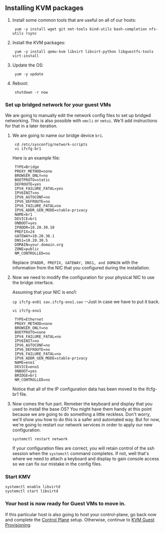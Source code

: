 ## Installing KVM packages

1. Install some common tools that are useful on all of our hosts:

        yum -y install wget git net-tools bind-utils bash-completion nfs-utils rsync

1. Install the KVM packages:

        yum -y install qemu-kvm libvirt libvirt-python libguestfs-tools virt-install

1. Update the OS:

        yum -y update

1. Reboot:

        shutdown -r now

### Set up bridged network for your guest VMs

We are going to manually edit the network config files to set up bridged networking.  This is also possible with `nmcli` or `nmtui`.  We'll add instructions for that in a later iteration.

1. We are going to name our bridge device `br1`.

        cd /etc/sysconfig/network-scripts
        vi ifcfg-br1

    Here is an example file:

        TYPE=Bridge
        PROXY_METHOD=none
        BROWSER_ONLY=no
        BOOTPROTO=static
        DEFROUTE=yes
        IPV4_FAILURE_FATAL=yes
        IPV6INIT=no
        IPV6_AUTOCONF=no
        IPV6_DEFROUTE=no
        IPV6_FAILURE_FATAL=no
        IPV6_ADDR_GEN_MODE=stable-privacy
        NAME=br1
        DEVICE=br1
        ONBOOT=yes
        IPADDR=10.20.30.10 
        PREFIX=24
        GATEWAY=10.20.30.1
        DNS1=10.20.30.5
        DOMAIN=your.domain.org
        ZONE=public
        NM_CONTROLLED=no

    Replace `IPADDR, PREFIX, GATEWAY, DNS1, and DOMAIN` with the information from the NIC that you configured during the installation.

1. Now we need to modify the configuration for your physical NIC to use the bridge interface.

    Assuming that your NIC is eno1:

    `cp ifcfg-en01 sav.ifcfg-eno1.sav` --Just in case we have to put it back.

    `vi ifcfg-eno1`

        TYPE=Ethernet
        PROXY_METHOD=none
        BROWSER_ONLY=no
        BOOTPROTO=none
        IPV4_FAILURE_FATAL=no
        IPV6INIT=no
        IPV6_AUTOCONF=no
        IPV6_DEFROUTE=no
        IPV6_FAILURE_FATAL=no
        IPV6_ADDR_GEN_MODE=stable-privacy
        NAME=eno1
        DEVICE=eno1
        ONBOOT=yes
        BRIDGE=br1
        NM_CONTROLLED=no
   
    Notice that all of the IP configuration data has been moved to the ifcfg-br1 file.

1. Now comes the fun part.  Remeber the keyboard and display that you used to install the base OS?  You might have them handy at this point because we are going to do something a little reckless.  Don't worry, we'll show you how to do this is a safer and automated way.  But for now, we're going to restart our network services in order to apply our new configuration.

       systemctl restart network

    If your configuration files are correct, you will retain control of the ssh session when the `systemctl` command completes.  If not, well that's where we need to attach a keyboard and display to gain console access so we can fix our mistake in the config files.

### Start KMV

    systemctl enable libvirtd
    systemctl start libvirtd

### Your host is now ready for Guest VMs to move in.

If this particular host is also going to host your control-plane, go back now and complete the [Control Plane](Control_Plane.md) setup.  Otherwise, continue to [KVM Guest Provisioning](Provisioning_Hosts.md).
